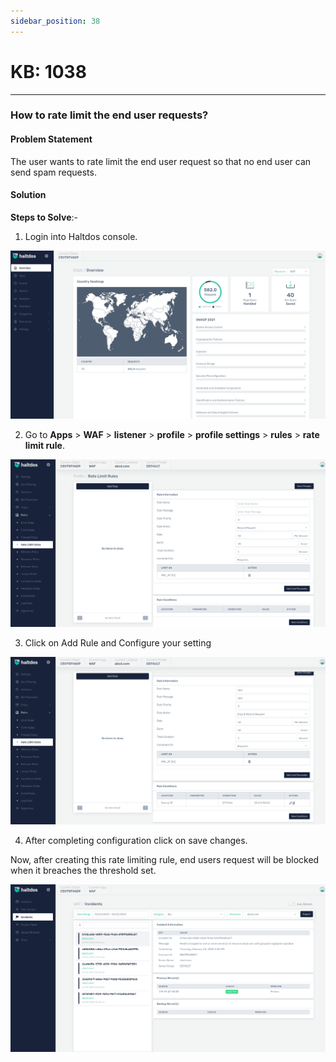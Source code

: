 ```yaml
---
sidebar_position: 38
---
```


# KB: 1038
-----------

### **How to rate limit the end user requests?**

#### **Problem Statement**

The user wants to rate limit the end user request so that no end user can send spam requests.

#### **Solution**

**Steps to Solve**:-

1. Login into Haltdos console.

![kb-1038](/img/waf/v7/kb/overview_kb_1038_1.png)

2. Go to **Apps** > **WAF** > **listener** > **profile** > **profile settings** > **rules** > **rate limit rule**.

![kb-1038](/img/waf/v7/kb/rate_kb_1038_2.png)

3. Click on Add Rule and Configure your setting 

![kb-1038](/img/waf/v7/kb/rate_kb_1038_3.png)

4. After completing configuration click on save changes.

Now, after creating this rate limiting rule, end users request will be blocked when it breaches the threshold set.

![kb-1038](/img/waf/v7/kb/rate_kb_1038_4.png)




